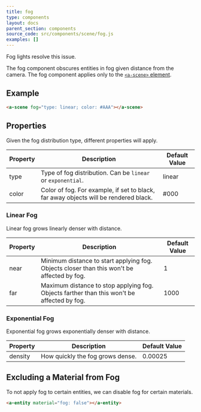 ```yaml
---
title: fog
type: components
layout: docs
parent_section: components
source_code: src/components/scene/fog.js
examples: []
---
```


Fog lights resolve this issue.

The fog component obscures entities in fog given distance from the camera. The
fog component applies only to the [`<a-scene>` element][scene].

## Example

```html
<a-scene fog="type: linear; color: #AAA"></a-scene>
```

## Properties

Given the fog distribution type, different properties will apply.

| Property | Description                                                                          | Default Value |
|----------|--------------------------------------------------------------------------------------|---------------|
| type     | Type of fog distribution. Can be `linear` or `exponential`.                          | linear        |
| color    | Color of fog. For example, if set to black, far away objects will be rendered black. | #000          |

### Linear Fog

Linear fog grows linearly denser with distance.

| Property | Description                                                                                | Default Value |
|----------|--------------------------------------------------------------------------------------------|---------------|
| near     | Minimum distance to start applying fog. Objects closer than this won't be affected by fog. | 1             |
| far      | Maximum distance to stop applying fog. Objects farther than this won't be affected by fog. | 1000          |

### Exponential Fog

Exponential fog grows exponentially denser with distance.

| Property | Description                      | Default Value |
|----------|----------------------------------|---------------|
| density  | How quickly the fog grows dense. | 0.00025       |

## Excluding a Material from Fog

To not apply fog to certain entities, we can disable fog for certain materials.

```html
<a-entity material="fog: false"></a-entity>
```

[scene]: ../core/scene.md
